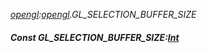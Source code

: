 _[opengl](../../modules/opengl/opengl-module.md):[opengl](../../modules/opengl/opengl-module.md).GL\_SELECTION\_BUFFER\_SIZE_
##### Const GL\_SELECTION\_BUFFER\_SIZE:[Int](../../modules/wonkey/wonkey-types-int.md)
